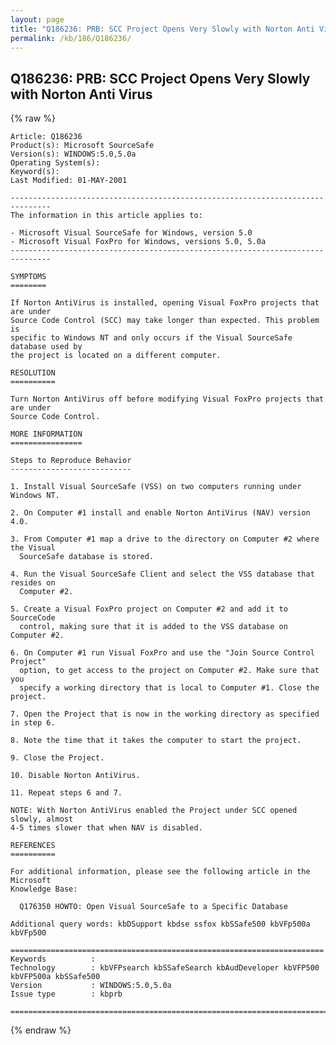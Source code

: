 ```yaml
---
layout: page
title: "Q186236: PRB: SCC Project Opens Very Slowly with Norton Anti Virus"
permalink: /kb/186/Q186236/
---
```


## Q186236: PRB: SCC Project Opens Very Slowly with Norton Anti Virus

{% raw %}

	Article: Q186236
	Product(s): Microsoft SourceSafe
	Version(s): WINDOWS:5.0,5.0a
	Operating System(s): 
	Keyword(s): 
	Last Modified: 01-MAY-2001
	
	-------------------------------------------------------------------------------
	The information in this article applies to:
	
	- Microsoft Visual SourceSafe for Windows, version 5.0 
	- Microsoft Visual FoxPro for Windows, versions 5.0, 5.0a 
	-------------------------------------------------------------------------------
	
	SYMPTOMS
	========
	
	If Norton AntiVirus is installed, opening Visual FoxPro projects that are under
	Source Code Control (SCC) may take longer than expected. This problem is
	specific to Windows NT and only occurs if the Visual SourceSafe database used by
	the project is located on a different computer.
	
	RESOLUTION
	==========
	
	Turn Norton AntiVirus off before modifying Visual FoxPro projects that are under
	Source Code Control.
	
	MORE INFORMATION
	================
	
	Steps to Reproduce Behavior
	---------------------------
	
	1. Install Visual SourceSafe (VSS) on two computers running under Windows NT.
	
	2. On Computer #1 install and enable Norton AntiVirus (NAV) version 4.0.
	
	3. From Computer #1 map a drive to the directory on Computer #2 where the Visual
	  SourceSafe database is stored.
	
	4. Run the Visual SourceSafe Client and select the VSS database that resides on
	  Computer #2.
	
	5. Create a Visual FoxPro project on Computer #2 and add it to SourceCode
	  control, making sure that it is added to the VSS database on Computer #2.
	
	6. On Computer #1 run Visual FoxPro and use the "Join Source Control Project"
	  option, to get access to the project on Computer #2. Make sure that you
	  specify a working directory that is local to Computer #1. Close the project.
	
	7. Open the Project that is now in the working directory as specified in step 6.
	
	8. Note the time that it takes the computer to start the project.
	
	9. Close the Project.
	
	10. Disable Norton AntiVirus.
	
	11. Repeat steps 6 and 7.
	
	NOTE: With Norton AntiVirus enabled the Project under SCC opened slowly, almost
	4-5 times slower that when NAV is disabled.
	
	REFERENCES
	==========
	
	For additional information, please see the following article in the Microsoft
	Knowledge Base:
	
	  Q176350 HOWTO: Open Visual SourceSafe to a Specific Database
	
	Additional query words: kbDSupport kbdse ssfox kbSSafe500 kbVFp500a kbVFp500
	
	======================================================================
	Keywords          :  
	Technology        : kbVFPsearch kbSSafeSearch kbAudDeveloper kbVFP500 kbVFP500a kbSSafe500
	Version           : WINDOWS:5.0,5.0a
	Issue type        : kbprb
	
	=============================================================================
	

{% endraw %}
